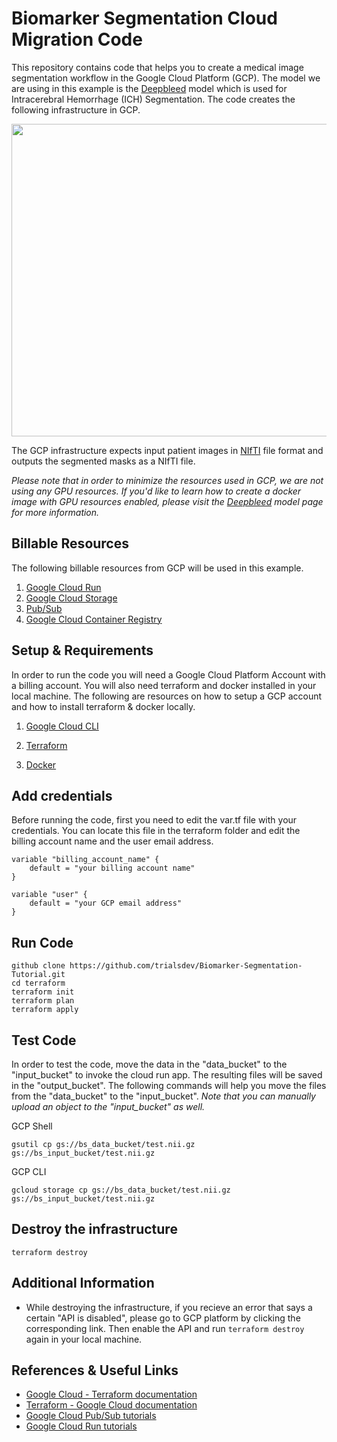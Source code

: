 # Biomarker Segmentation Cloud Migration Code #

This repository contains code that helps you to create a medical image segmentation workflow in the Google Cloud Platform (GCP). The model we are using in this example is the <a href = "https://github.com/msharrock/deepbleed">Deepbleed</a> model which is used for Intracerebral Hemorrhage (ICH) Segmentation. The code creates the following infrastructure in GCP. 

<img src = "https://user-images.githubusercontent.com/85404022/205371247-a677c4c3-1596-4b09-aebd-aa176703d24c.png" width = 750, height = 500></img>

The GCP infrastructure expects input patient images in <a href = "https://nifti.nimh.nih.gov/">NIfTI</a> file format and outputs the segmented masks as a NIfTI file.

*Please note that in order to minimize the resources used in GCP, we are not using any GPU resources. If you'd like to learn how to create a docker image with GPU resources enabled, please visit the <a href = "https://github.com/msharrock/deepbleed">Deepbleed</a> model page for more information.*

## Billable Resources ##

The following billable resources from GCP will be used in this example.

1. <a href = "https://cloud.google.com/run">Google Cloud Run</a>
2. <a href = "https://cloud.google.com/storage">Google Cloud Storage</a>
3. <a href = "https://cloud.google.com/pubsub">Pub/Sub</a>
4. <a href = "https://cloud.google.com/container-registry">Google Cloud Container Registry</a>

## Setup & Requirements ##

In order to run the code you will need a Google Cloud Platform Account with a billing account. You will also need terraform and docker installed in your local machine. The following are resources on how to setup a GCP account and how to install terraform & docker locally.

1. <a href = "https://cloud.google.com/sdk/docs/install">Google Cloud CLI </a>

2. <a href = "https://developer.hashicorp.com/terraform/tutorials/aws-get-started/install-cli"> Terraform </a>

3. <a href = "https://docs.docker.com/get-docker/"> Docker </a>

## Add credentials ##

Before running the code, first you need to edit the var.tf file with your credentials. You can locate this file in the terraform folder and edit the billing account name and the user email address.

```
variable "billing_account_name" {
    default = "your billing account name"
}

variable "user" {
    default = "your GCP email address"
}
```

## Run Code ##

```
github clone https://github.com/trialsdev/Biomarker-Segmentation-Tutorial.git 
cd terraform
terraform init
terraform plan
terraform apply
```

## Test Code ##

In order to test the code, move the data in the "data_bucket" to the "input_bucket" to invoke the cloud run app. The resulting files will be saved in the "output_bucket". The following commands will help you move the files from the "data_bucket" to the "input_bucket". *Note that you can manually upload an object to the "input_bucket" as well.*

GCP Shell
  
```
gsutil cp gs://bs_data_bucket/test.nii.gz gs://bs_input_bucket/test.nii.gz
```
GCP CLI
  
```
gcloud storage cp gs://bs_data_bucket/test.nii.gz gs://bs_input_bucket/test.nii.gz
```
  
## Destroy the infrastructure ##

```
terraform destroy
```

## Additional Information ##

- While destroying the infrastructure, if you recieve an error that says a certain "API is disabled", please go to GCP platform by clicking the corresponding link. Then enable the API and run ```terraform destroy``` again in your local machine.

## References & Useful Links ##
  
- <a href = "https://cloud.google.com/docs/terraform/get-started-with-terraform"> Google Cloud - Terraform documentation </a>
- <a href = "https://registry.terraform.io/providers/hashicorp/google/latest/docs"> Terraform - Google Cloud documentation </a>
- <a href = "https://cloud.google.com/pubsub/docs/tutorials"> Google Cloud Pub/Sub tutorials </a>
- <a href = "https://codelabs.developers.google.com/codelabs/cloud-run-hello-python3#6"> Google Cloud Run tutorials </a>
